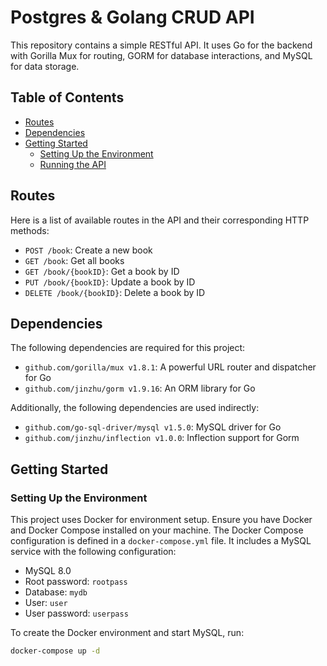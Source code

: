 # Postgres & Golang CRUD API

This repository contains a simple RESTful API. It uses Go for the backend with Gorilla Mux for routing, GORM for database interactions, and MySQL for data storage.

## Table of Contents

-   [Routes](#routes)
-   [Dependencies](#dependencies)
-   [Getting Started](#getting-started)
    -   [Setting Up the Environment](#setting-up-the-environment)
    -   [Running the API](#running-the-api)

## Routes

Here is a list of available routes in the API and their corresponding HTTP methods:

-   `POST /book`: Create a new book
-   `GET /book`: Get all books
-   `GET /book/{bookID}`: Get a book by ID
-   `PUT /book/{bookID}`: Update a book by ID
-   `DELETE /book/{bookID}`: Delete a book by ID

## Dependencies

The following dependencies are required for this project:

-   `github.com/gorilla/mux v1.8.1`: A powerful URL router and dispatcher for Go
-   `github.com/jinzhu/gorm v1.9.16`: An ORM library for Go

Additionally, the following dependencies are used indirectly:

-   `github.com/go-sql-driver/mysql v1.5.0`: MySQL driver for Go
-   `github.com/jinzhu/inflection v1.0.0`: Inflection support for Gorm

## Getting Started

### Setting Up the Environment

This project uses Docker for environment setup. Ensure you have Docker and Docker Compose installed on your machine. The Docker Compose configuration is defined in a `docker-compose.yml` file. It includes a MySQL service with the following configuration:

-   MySQL 8.0
-   Root password: `rootpass`
-   Database: `mydb`
-   User: `user`
-   User password: `userpass`

To create the Docker environment and start MySQL, run:

```bash
docker-compose up -d
```
